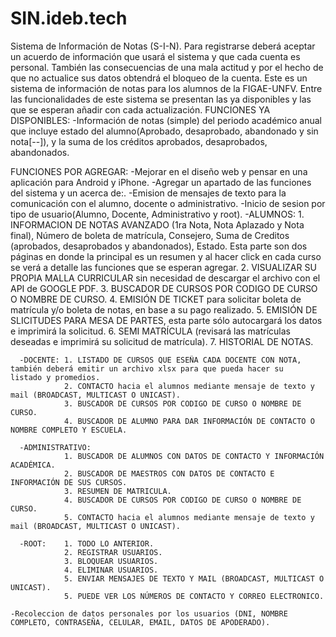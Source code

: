 # SIN.ideb.tech
Sistema de Información de Notas (S-I-N).
Para registrarse deberá aceptar un acuerdo de información que usará el sistema y que cada cuenta es personal. También las consecuencias de una mala actitud y por el hecho de que no actualice sus datos obtendrá el bloqueo de la cuenta.
Este es un sistema de información de notas para los alumnos de la FIGAE-UNFV.
Entre las funcionalidades de este sistema se presentan las ya disponibles y las que se esperan añadir con cada actualización.
  FUNCIONES YA DISPONIBLES:
    -Información de notas (simple) del periodo académico anual que incluye estado del alumno(Aprobado, desaprobado, abandonado y        sin nota[--]), y la suma de los créditos aprobados, desaprobados, abandonados.
    
  FUNCIONES POR AGREGAR: 
    -Mejorar en el diseño web y pensar en una aplicación para Android y iPhone.
    -Agregar un apartado de las funciones del sistema y un acerca de:.
    -Emision de mensajes de texto para la comunicación con el alumno, docente o administrativo.
    -Inicio de sesion por tipo de usuario(Alumno, Docente, Administrativo y root).
      -ALUMNOS: 1. INFORMACION DE NOTAS AVANZADO (1ra Nota, Nota Aplazado y Nota final), Número de boleta de matrícula, Consejero,                    Suma de Creditos (aprobados, desaprobados y abandonados), Estado. Esta parte son dos páginas en donde la                            principal es un resumen y al hacer click en cada curso se verá a detalle las funciones que se esperan agregar.
                2. VISUALIZAR SU PROPIA MALLA CURRICULAR sin necesidad de descargar el archivo con el API de GOOGLE PDF.
                3. BUSCADOR DE CURSOS POR CODIGO DE CURSO O NOMBRE DE CURSO.
                4. EMISIÓN DE TICKET para solicitar boleta de matrícula y/o boleta de notas, en base a su pago realizado.
                5. EMISIÓN DE SLICITUDES PARA MESA DE PARTES, esta parte sólo autocargará los datos e imprimirá la solicitud.
                6. SEMI MATRÍCULA (revisará las matrículas deseadas e imprimirá su solicitud de matrícula).
                7. HISTORIAL DE NOTAS.
                
      -DOCENTE: 1. LISTADO DE CURSOS QUE ESEÑA CADA DOCENTE CON NOTA, también deberá emitir un archivo xlsx para que pueda hacer su                    listado y promedios.
                2. CONTACTO hacia el alumnos mediante mensaje de texto y mail (BROADCAST, MULTICAST O UNICAST).
                3. BUSCADOR DE CURSOS POR CODIGO DE CURSO O NOMBRE DE CURSO.
                4. BUSCADOR DE ALUMNO PARA DAR INFORMACIÓN DE CONTACTO O NOMBRE COMPLETO Y ESCUELA.
                
      -ADMINISTRATIVO: 
                1. BUSCADOR DE ALUMNOS CON DATOS DE CONTACTO Y INFORMACIÓN ACADÉMICA.
                2. BUSCADOR DE MAESTROS CON DATOS DE CONTACTO E INFORMACIÓN DE SUS CURSOS.
                3. RESUMEN DE MATRICULA.
                4. BUSCADOR DE CURSOS POR CODIGO DE CURSO O NOMBRE DE CURSO.
                5. CONTACTO hacia el alumnos mediante mensaje de texto y mail (BROADCAST, MULTICAST O UNICAST).
                
      -ROOT:    1. TODO LO ANTERIOR.
                2. REGISTRAR USUARIOS.
                3. BLOQUEAR USUARIOS.
                4. ELIMINAR USUARIOS.
                5. ENVIAR MENSAJES DE TEXTO Y MAIL (BROADCAST, MULTICAST O UNICAST).
                5. PUEDE VER LOS NÚMEROS DE CONTACTO Y CORREO ELECTRONICO.
                
    -Recoleccion de datos personales por los usuarios (DNI, NOMBRE COMPLETO, CONTRASEÑA, CELULAR, EMAIL, DATOS DE APODERADO).  
